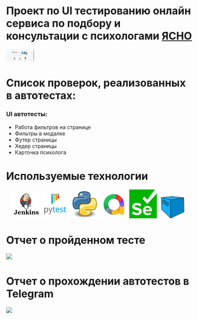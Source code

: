 # Проект по UI тестированию онлайн сервиса по подбору и консультации с психологами [ЯСНО](https://yasno.live/)

<img src="https://github.com/kitsorqa/hw_lesson_14/blob/main/imgs/yasno.png" width="75">

# Список проверок, реализованных в автотестах:
### UI автотесты:
- Работа фильтров на странице
- Фильтры в модалке
- Футер страницы
- Хедер страницы
- Карточка психолога

# Используемые технологии

<p align="center">
<img src="https://github.com/kitsorqa/hw_lesson_14/blob/main/imgs/Jenkins.png" width="75">
<img src="https://github.com/kitsorqa/hw_lesson_14/blob/main/imgs/Pytest_logo.svg.png" width="75">
<img src="https://github.com/kitsorqa/hw_lesson_14/blob/main/imgs/Python.svg.png" width="75">
<img src="https://github.com/kitsorqa/hw_lesson_14/blob/main/imgs/allure.png" width="75">
<img src="https://github.com/kitsorqa/hw_lesson_14/blob/main/imgs/selenium.png" width="75">
<img src="https://github.com/kitsorqa/hw_lesson_14/blob/main/imgs/selenoid.png" width="75">

# Отчет о пройденном тесте

<img src="https://github.com/kitsorqa/final_project/blob/main/imgs/jenkins_result.png" width="75">

# Отчет о прохождении автотестов в Telegram

<img src="https://github.com/kitsorqa/final_project/blob/main/imgs/tg_alert.png" width="75">